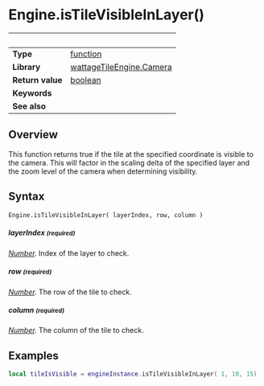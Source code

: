 # Engine.isTileVisibleInLayer()

|                      | &nbsp;
| -------------------- | ---------------------------------------------------------------
| __Type__             | [function](http://docs.coronalabs.com/api/type/Function.html)
| __Library__          | [wattageTileEngine.Camera](type_camera.markdown)
| __Return value__     | [boolean](https://docs.coronalabs.com/api/type/Boolean.html)
| __Keywords__         |
| __See also__         |


## Overview

This function returns true if the tile at the specified coordinate is
visible to the camera.  This will factor in the scaling delta of the
specified layer and the zoom level of the camera when determining
visibility.


## Syntax

	Engine.isTileVisibleInLayer( layerIndex, row, column )

##### layerIndex <small>(required)</small>
_[Number](https://docs.coronalabs.com/api/type/Number.html)._
Index of the layer to check.

##### row <small>(required)</small>
_[Number](https://docs.coronalabs.com/api/type/Number.html)._
The row of the tile to check.

##### column <small>(required)</small>
_[Number](https://docs.coronalabs.com/api/type/Number.html)._
The column of the tile to check.


## Examples

``````lua
local tileIsVisible = engineInstance.isTileVisibleInLayer( 1, 10, 15)
``````
